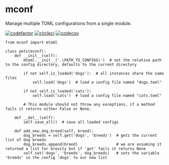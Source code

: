 # mconf
Manage multiple TOML configurations from a single module.

[![codefactor](https://www.codefactor.io/repository/github/wuotes/mconf/badge?style=plastic)](https://www.codefactor.io/repository/github/wuotes/mconf/) [![circleci](https://circleci.com/gh/wuotes/mconf.svg?style=shield)](https://app.circleci.com/pipelines/github/wuotes/mconf) [![codecov](https://codecov.io/gh/wuotes/mconf/branch/main/graph/badge.svg)](https://codecov.io/gh/wuotes/mconf) 

```
from mconf import mtoml

class pets(mconf):
    def __init__(self):
        mtoml.__init__('.\PATH_TO_CONFIGS\')  # set the relative path to the config directory, defaults to the current directory

        if not self.is_loaded('dogs'):  # all instances share the same files
            self.load('dogs')  # load a config file named "dogs.toml"

        if not self.is_loaded('cats'):
            self.load('cats')  # load a config file named "cats.toml"

        # This module should not throw any exceptions, if a method fails it returns either False or None.

    def __del__(self):
        self.save_all()  # save all loaded configs

    def add_new_dog_breed(self, breed):
        dog_breeds = self.get('dogs', 'breeds')  # gets the current list of dog breeds
        dog_breeds.append(breed)                 # we are assuming it returned a list for brevity but if 'get' fails it returns None
        self.set('dogs', 'breeds', dog_breeds)   # sets the variable 'breeds' in the config 'dogs' to our new list
```